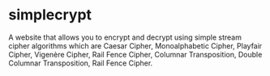 # simplecrypt
A website that allows you to encrypt and decrypt using simple stream cipher algorithms which are Caesar Cipher, Monoalphabetic Cipher, Playfair Cipher, Vigenère Cipher, Rail Fence Cipher, Columnar Transposition, Double Columnar Transposition, Rail Fence Cipher.
